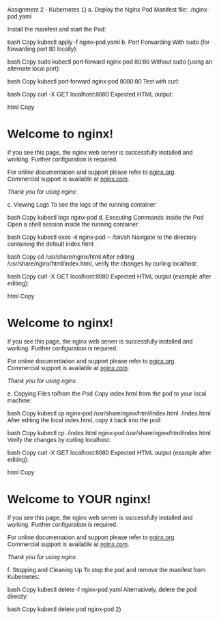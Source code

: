 Assignment 2 - Kubernetes
1)
a. Deploy the Nginx Pod
Manifest file: ./nginx-pod.yaml

Install the manifest and start the Pod:

bash
Copy
kubectl apply -f nginx-pod.yaml
b. Port Forwarding
With sudo (for forwarding port 80 locally):

bash
Copy
sudo kubectl port-forward nginx-pod 80:80
Without sudo (using an alternate local port):

bash
Copy
kubectl port-forward nginx-pod 8080:80
Test with curl:

bash
Copy
curl -X GET localhost:8080
Expected HTML output:

html
Copy
<!DOCTYPE html>
<html>
<head>
  <title>Welcome to nginx!</title>
  <style>
    html { color-scheme: light dark; }
    body { width: 35em; margin: 0 auto;
           font-family: Tahoma, Verdana, Arial, sans-serif; }
  </style>
</head>
<body>
  <h1>Welcome to nginx!</h1>
  <p>If you see this page, the nginx web server is successfully installed and
     working. Further configuration is required.</p>
  <p>For online documentation and support please refer to
     <a href="http://nginx.org/">nginx.org</a>.<br/>
     Commercial support is available at
     <a href="http://nginx.com/">nginx.com</a>.
  </p>
  <p><em>Thank you for using nginx.</em></p>
</body>
</html>
c. Viewing Logs
To see the logs of the running container:

bash
Copy
kubectl logs nginx-pod
d. Executing Commands Inside the Pod
Open a shell session inside the running container:

bash
Copy
kubectl exec -it nginx-pod -- /bin/sh
Navigate to the directory containing the default index.html:

bash
Copy
cd /usr/share/nginx/html
After editing /usr/share/nginx/html/index.html, verify the changes by curling localhost:

bash
Copy
curl -X GET localhost:8080
Expected HTML output (example after editing):

html
Copy
<!DOCTYPE html>
<html>
<head>
  <title>Welcome to MY nginx!</title>
  <style>
    html { color-scheme: light dark; }
    body { width: 35em; margin: 0 auto;
           font-family: Tahoma, Verdana, Arial, sans-serif; }
  </style>
</head>
<body>
  <h1>Welcome to nginx!</h1>
  <p>If you see this page, the nginx web server is successfully installed and
     working. Further configuration is required.</p>
  <p>For online documentation and support please refer to
     <a href="http://nginx.org/">nginx.org</a>.<br/>
     Commercial support is available at
     <a href="http://nginx.com/">nginx.com</a>.
  </p>
  <p><em>Thank you for using nginx.</em></p>
</body>
</html>
e. Copying Files to/from the Pod
Copy index.html from the pod to your local machine:

bash
Copy
kubectl cp nginx-pod:/usr/share/nginx/html/index.html ./index.html
After editing the local index.html, copy it back into the pod:

bash
Copy
kubectl cp ./index.html nginx-pod:/usr/share/nginx/html/index.html
Verify the changes by curling localhost:

bash
Copy
curl -X GET localhost:8080
Expected HTML output (example after editing):

html
Copy
<html>
<head>
  <style>
    html { color-scheme: light dark; }
    body { width: 35em; margin: 0 auto;
           font-family: Tahoma, Verdana, Arial, sans-serif; }
  </style>
</head>
<body>
  <h1>Welcome to YOUR nginx!</h1>
  <p>If you see this page, the nginx web server is successfully installed and
     working. Further configuration is required.</p>
  <p>For online documentation and support please refer to
     <a href="http://nginx.org/">nginx.org</a>.<br/>
     Commercial support is available at
     <a href="http://nginx.com/">nginx.com</a>.
  </p>
  <p><em>Thank you for using nginx.</em></p>
</body>
</html>
f. Stopping and Cleaning Up
To stop the pod and remove the manifest from Kubernetes:

bash
Copy
kubectl delete -f nginx-pod.yaml
Alternatively, delete the pod directly:

bash
Copy
kubectl delete pod nginx-pod
2)






